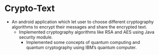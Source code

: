 # Crypto-Text
  - An android application which let user to choose different
    cryptography algorithms to encrypt their messages and share
    the encrypted text.
    - Implemented cryptography algorithms like RSA and AES using
      Java security module.
      - Implemented some concepts of quantum computing and
        quantum cryptography using IBM’s quantum computer.
